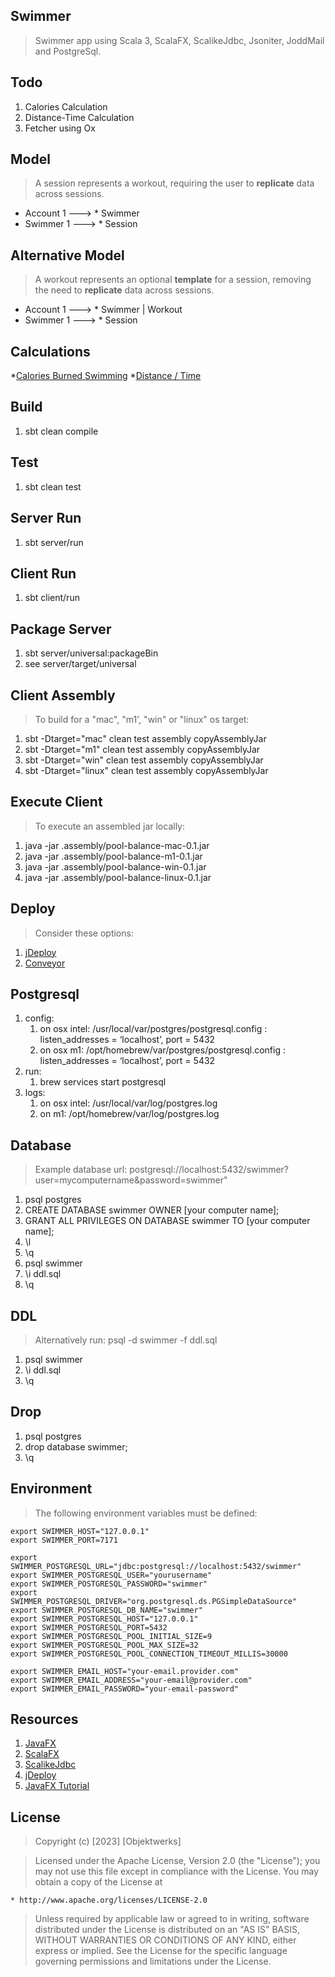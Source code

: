 Swimmer
-------
>Swimmer app using Scala 3, ScalaFX, ScalikeJdbc, Jsoniter, JoddMail and PostgreSql.

Todo
----
1. Calories Calculation
2. Distance-Time Calculation
3. Fetcher using Ox

Model
-----
>A session represents a workout, requiring the user to **replicate** data across sessions.
* Account 1 ---> * Swimmer
* Swimmer 1 ---> * Session

Alternative Model
-----------------
>A workout represents an optional **template** for a session, removing the need to **replicate** data across sessions.
* Account 1 ---> * Swimmer | Workout
* Swimmer 1 ---> * Session

Calculations
------------
*[Calories Burned Swimming](https://www.calculatorpro.com/calculator/calories-burned-swimming-calculator/)
*[Distance / Time](https://www.calculatorsoup.com/calculators/math/speed-distance-time-calculator.php)
   
Build
-----
1. sbt clean compile

Test
----
1. sbt clean test

Server Run
----------
1. sbt server/run

Client Run
----------
1. sbt client/run

Package Server
--------------
1. sbt server/universal:packageBin
2. see server/target/universal

Client Assembly
---------------
>To build for a "mac", "m1', "win" or "linux" os target:
1. sbt -Dtarget="mac" clean test assembly copyAssemblyJar
2. sbt -Dtarget="m1" clean test assembly copyAssemblyJar
3. sbt -Dtarget="win" clean test assembly copyAssemblyJar
4. sbt -Dtarget="linux" clean test assembly copyAssemblyJar

Execute Client
--------------
>To execute an assembled jar locally:
1. java -jar .assembly/pool-balance-mac-0.1.jar
2. java -jar .assembly/pool-balance-m1-0.1.jar
3. java -jar .assembly/pool-balance-win-0.1.jar
4. java -jar .assembly/pool-balance-linux-0.1.jar

Deploy
------
>Consider these options:
1. [jDeploy](https://www.npmjs.com/package/jdeploy)
2. [Conveyor](https://hydraulic.software/index.html)

Postgresql
----------
1. config:
    1. on osx intel: /usr/local/var/postgres/postgresql.config : listen_addresses = ‘localhost’, port = 5432
    2. on osx m1: /opt/homebrew/var/postgres/postgresql.config : listen_addresses = ‘localhost’, port = 5432
2. run:
    1. brew services start postgresql
3. logs:
    1. on osx intel: /usr/local/var/log/postgres.log
    2. on m1: /opt/homebrew/var/log/postgres.log

Database
--------
>Example database url: postgresql://localhost:5432/swimmer?user=mycomputername&password=swimmer"
1. psql postgres
2. CREATE DATABASE swimmer OWNER [your computer name];
3. GRANT ALL PRIVILEGES ON DATABASE swimmer TO [your computer name];
4. \l
5. \q
6. psql swimmer
7. \i ddl.sql
8. \q

DDL
---
>Alternatively run: psql -d swimmer -f ddl.sql
1. psql swimmer
2. \i ddl.sql
3. \q

Drop
----
1. psql postgres
2. drop database swimmer;
3. \q

Environment
-----------
>The following environment variables must be defined:
```
export SWIMMER_HOST="127.0.0.1"
export SWIMMER_PORT=7171

export SWIMMER_POSTGRESQL_URL="jdbc:postgresql://localhost:5432/swimmer"
export SWIMMER_POSTGRESQL_USER="yourusername"
export SWIMMER_POSTGRESQL_PASSWORD="swimmer"
export SWIMMER_POSTGRESQL_DRIVER="org.postgresql.ds.PGSimpleDataSource"
export SWIMMER_POSTGRESQL_DB_NAME="swimmer"
export SWIMMER_POSTGRESQL_HOST="127.0.0.1"
export SWIMMER_POSTGRESQL_PORT=5432
export SWIMMER_POSTGRESQL_POOL_INITIAL_SIZE=9
export SWIMMER_POSTGRESQL_POOL_MAX_SIZE=32
export SWIMMER_POSTGRESQL_POOL_CONNECTION_TIMEOUT_MILLIS=30000

export SWIMMER_EMAIL_HOST="your-email.provider.com"
export SWIMMER_EMAIL_ADDRESS="your-email@provider.com"
export SWIMMER_EMAIL_PASSWORD="your-email-password"
```

Resources
---------
1. [JavaFX](https://openjfx.io/index.html)
2. [ScalaFX](http://www.scalafx.org/)
3. [ScalikeJdbc](http://scalikejdbc.org/)
4. [jDeploy](https://www.jdeploy.com/)
5. [JavaFX Tutorial](https://jenkov.com/tutorials/javafx/index.html)

License
-------
>Copyright (c) [2023] [Objektwerks]

>Licensed under the Apache License, Version 2.0 (the "License");
you may not use this file except in compliance with the License.
You may obtain a copy of the License at

    * http://www.apache.org/licenses/LICENSE-2.0

>Unless required by applicable law or agreed to in writing, software
distributed under the License is distributed on an "AS IS" BASIS,
WITHOUT WARRANTIES OR CONDITIONS OF ANY KIND, either express or implied.
See the License for the specific language governing permissions and
limitations under the License.